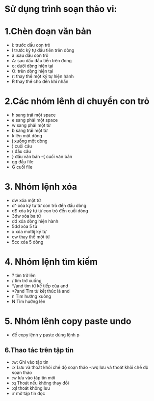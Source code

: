 ﻿# Sử dụng trình soạn thảo vi:
  
 # 1.Chèn đoạn văn bản
    
 - i: trước dấu con trỏ
 - l trước ký tự đầu tiên trên dòng 
 - a :sau dấu con trỏ
 - A: sau dấu đầu tiền trên đòng
 - o: dưới dòng hiện tại
 - O: trên dòng hiện tại
 - r: thay thế một ký tự hiện hành
 - R thay thế cho đến khi nhấn
 
 # 2.Các nhóm lênh di chuyển con trỏ
 - h sang trái một space
 - e sang phải một space
 - w sang phải một từ
 - b sang trái một từ
 - k lên một dòng
 - j xuống một dòng
 - ) cuối câu
 - ( đầu câu
 - } đầu văn bản
 -{ cuối văn bản
 - gg đầu file
 - G cuối file
 
 # 3. Nhóm lệnh xóa
 - dw xóa một từ
 - d^ xóa ký tự từ con trỏ đến đầu dòng
 - d$ xóa ký tự từ con trỏ đến cuối dòng
 - 3dw xóa ba từ
 - dd xóa dòng hiện hành
 - 5dd xóa 5 từ
 - x xóa mottij ký tự
 - cw thay thế một từ
 - 5cc xóa 5 dòng
 # 4. Nhóm lệnh tìm kiếm
 - ? tìm trở lên
 - / tìm trở xuống
 - */and tìm từ kế tiếp của and
 - *?and  Tìm từ kết thúc là and 
 - n Tìm hướng xuống
 - N Tìm hướng lên
 # 5. Nhóm lênh copy paste undo
 - để copy lệnh y paste dùng lệnh p
 ## 6.Thao tác trên tập tin
 - :w: Ghi vào tập tin
 - :x Lưu và thoát khỏi chế độ soạn thảo
 -:wq lưu và thoát khỏi chế độ soạn thảo
 - :w lưu vào tâp tin mới
 - :q Thoát nếu không thay đổi
 - :q! thoát không lưu
 - :r mở tập tin đọc




